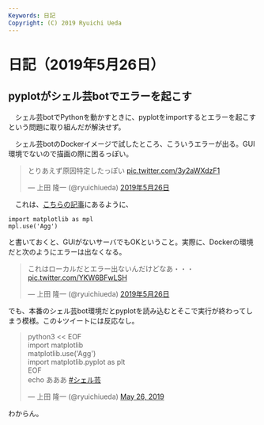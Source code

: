 ```yaml
---
Keywords: 日記
Copyright: (C) 2019 Ryuichi Ueda
---
```


# 日記（2019年5月26日）

## pyplotがシェル芸botでエラーを起こす

　シェル芸botでPythonを動かすときに、pyplotをimportするとエラーを起こすという問題に取り組んだが解決せず。

　シェル芸botのDockerイメージで試したところ、こういうエラーが出る。GUI環境でないので描画の際に困るっぽい。

<blockquote class="twitter-tweet" data-lang="ja"><p lang="ja" dir="ltr">とりあえず原因特定したっぽい <a href="https://t.co/3y2aWXdzF1">pic.twitter.com/3y2aWXdzF1</a></p>&mdash; 上田 隆一 (@ryuichiueda) <a href="https://twitter.com/ryuichiueda/status/1132466360443736064?ref_src=twsrc%5Etfw">2019年5月26日</a></blockquote>
<script async src="https://platform.twitter.com/widgets.js" charset="utf-8"></script>

　これは、[こちらの記事](https://qiita.com/TomokIshii/items/3a26ee4453f535a69e9e)にあるように、

```
import matplotlib as mpl
mpl.use('Agg')
```

と書いておくと、GUIがないサーバでもOKということ。実際に、Dockerの環境だと次のようにエラーは出なくなる。


<blockquote class="twitter-tweet" data-lang="ja"><p lang="ja" dir="ltr">これはローカルだとエラー出ないんだけどなあ・・・ <a href="https://t.co/YKW6BFwLSH">pic.twitter.com/YKW6BFwLSH</a></p>&mdash; 上田 隆一 (@ryuichiueda) <a href="https://twitter.com/ryuichiueda/status/1132468011707723776?ref_src=twsrc%5Etfw">2019年5月26日</a></blockquote>
<script async src="https://platform.twitter.com/widgets.js" charset="utf-8"></script>


でも、本番のシェル芸bot環境だとpyplotを読み込むとそこで実行が終わってしまう模様。この↓ツイートには反応なし。

<blockquote class="twitter-tweet" data-partner="tweetdeck"><p lang="et" dir="ltr">python3 &lt;&lt; EOF<br>import matplotlib<br>matplotlib.use(&#39;Agg&#39;)<br>import matplotlib.pyplot as plt<br>EOF<br>echo あああ <a href="https://twitter.com/hashtag/%E3%82%B7%E3%82%A7%E3%83%AB%E8%8A%B8?src=hash&amp;ref_src=twsrc%5Etfw">#シェル芸</a></p>&mdash; 上田 隆一 (@ryuichiueda) <a href="https://twitter.com/ryuichiueda/status/1132471940373835776?ref_src=twsrc%5Etfw">May 26, 2019</a></blockquote>
<script async src="https://platform.twitter.com/widgets.js" charset="utf-8"></script>


わからん。
